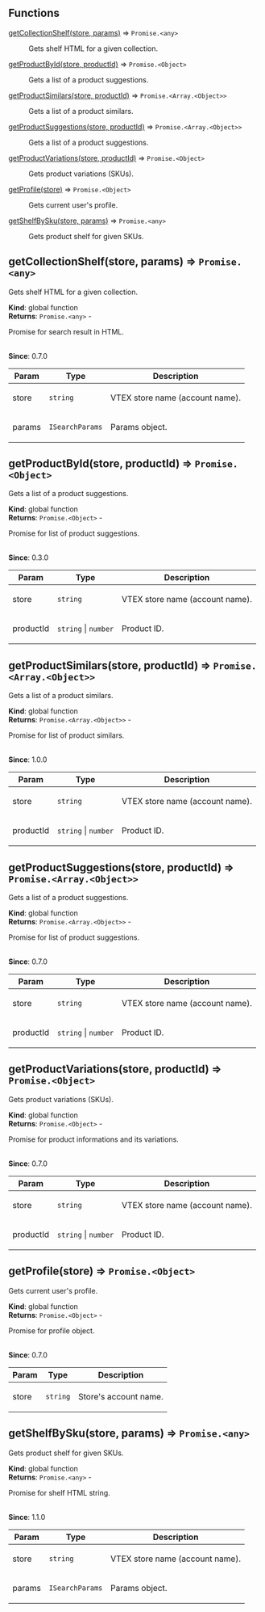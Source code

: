 ## Functions

<dl>
<dt><a href="#getCollectionShelf">getCollectionShelf(store, params)</a> ⇒ <code>Promise.&lt;any&gt;</code></dt>
<dd><p>Gets shelf HTML for a given collection.</p></dd>
<dt><a href="#getProductById">getProductById(store, productId)</a> ⇒ <code>Promise.&lt;Object&gt;</code></dt>
<dd><p>Gets a list of a product suggestions.</p></dd>
<dt><a href="#getProductSimilars">getProductSimilars(store, productId)</a> ⇒ <code>Promise.&lt;Array.&lt;Object&gt;&gt;</code></dt>
<dd><p>Gets a list of a product similars.</p></dd>
<dt><a href="#getProductSuggestions">getProductSuggestions(store, productId)</a> ⇒ <code>Promise.&lt;Array.&lt;Object&gt;&gt;</code></dt>
<dd><p>Gets a list of a product suggestions.</p></dd>
<dt><a href="#getProductVariations">getProductVariations(store, productId)</a> ⇒ <code>Promise.&lt;Object&gt;</code></dt>
<dd><p>Gets product variations (SKUs).</p></dd>
<dt><a href="#getProfile">getProfile(store)</a> ⇒ <code>Promise.&lt;Object&gt;</code></dt>
<dd><p>Gets current user's profile.</p></dd>
<dt><a href="#getShelfBySku">getShelfBySku(store, params)</a> ⇒ <code>Promise.&lt;any&gt;</code></dt>
<dd><p>Gets product shelf for given SKUs.</p></dd>
</dl>

<a name="getCollectionShelf"></a>

## getCollectionShelf(store, params) ⇒ <code>Promise.&lt;any&gt;</code>
<p>Gets shelf HTML for a given collection.</p>

**Kind**: global function  
**Returns**: <code>Promise.&lt;any&gt;</code> - <p>Promise for search result in HTML.</p>  
**Since**: 0.7.0  

| Param | Type | Description |
| --- | --- | --- |
| store | <code>string</code> | <p>VTEX store name (account name).</p> |
| params | <code>ISearchParams</code> | <p>Params object.</p> |

<a name="getProductById"></a>

## getProductById(store, productId) ⇒ <code>Promise.&lt;Object&gt;</code>
<p>Gets a list of a product suggestions.</p>

**Kind**: global function  
**Returns**: <code>Promise.&lt;Object&gt;</code> - <p>Promise for list of product suggestions.</p>  
**Since**: 0.3.0  

| Param | Type | Description |
| --- | --- | --- |
| store | <code>string</code> | <p>VTEX store name (account name).</p> |
| productId | <code>string</code> \| <code>number</code> | <p>Product ID.</p> |

<a name="getProductSimilars"></a>

## getProductSimilars(store, productId) ⇒ <code>Promise.&lt;Array.&lt;Object&gt;&gt;</code>
<p>Gets a list of a product similars.</p>

**Kind**: global function  
**Returns**: <code>Promise.&lt;Array.&lt;Object&gt;&gt;</code> - <p>Promise for list of product similars.</p>  
**Since**: 1.0.0  

| Param | Type | Description |
| --- | --- | --- |
| store | <code>string</code> | <p>VTEX store name (account name).</p> |
| productId | <code>string</code> \| <code>number</code> | <p>Product ID.</p> |

<a name="getProductSuggestions"></a>

## getProductSuggestions(store, productId) ⇒ <code>Promise.&lt;Array.&lt;Object&gt;&gt;</code>
<p>Gets a list of a product suggestions.</p>

**Kind**: global function  
**Returns**: <code>Promise.&lt;Array.&lt;Object&gt;&gt;</code> - <p>Promise for list of product suggestions.</p>  
**Since**: 0.7.0  

| Param | Type | Description |
| --- | --- | --- |
| store | <code>string</code> | <p>VTEX store name (account name).</p> |
| productId | <code>string</code> \| <code>number</code> | <p>Product ID.</p> |

<a name="getProductVariations"></a>

## getProductVariations(store, productId) ⇒ <code>Promise.&lt;Object&gt;</code>
<p>Gets product variations (SKUs).</p>

**Kind**: global function  
**Returns**: <code>Promise.&lt;Object&gt;</code> - <p>Promise for product informations and its variations.</p>  
**Since**: 0.7.0  

| Param | Type | Description |
| --- | --- | --- |
| store | <code>string</code> | <p>VTEX store name (account name).</p> |
| productId | <code>string</code> \| <code>number</code> | <p>Product ID.</p> |

<a name="getProfile"></a>

## getProfile(store) ⇒ <code>Promise.&lt;Object&gt;</code>
<p>Gets current user's profile.</p>

**Kind**: global function  
**Returns**: <code>Promise.&lt;Object&gt;</code> - <p>Promise for profile object.</p>  
**Since**: 0.7.0  

| Param | Type | Description |
| --- | --- | --- |
| store | <code>string</code> | <p>Store's account name.</p> |

<a name="getShelfBySku"></a>

## getShelfBySku(store, params) ⇒ <code>Promise.&lt;any&gt;</code>
<p>Gets product shelf for given SKUs.</p>

**Kind**: global function  
**Returns**: <code>Promise.&lt;any&gt;</code> - <p>Promise for shelf HTML string.</p>  
**Since**: 1.1.0  

| Param | Type | Description |
| --- | --- | --- |
| store | <code>string</code> | <p>VTEX store name (account name).</p> |
| params | <code>ISearchParams</code> | <p>Params object.</p> |

